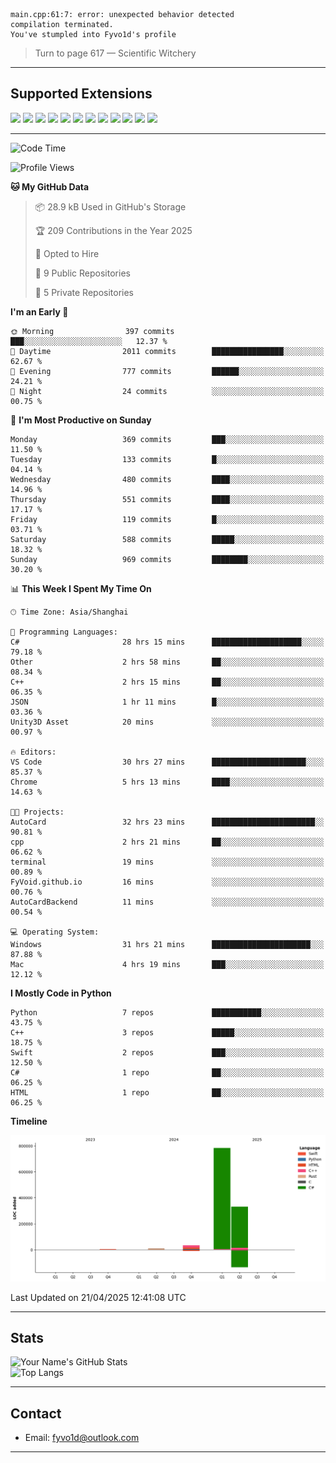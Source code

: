 ```
main.cpp:61:7: error: unexpected behavior detected
compilation terminated.
You've stumpled into Fyvo1d's profile
```

> Turn to page 617 — Scientific Witchery

---

## Supported Extensions

<p align="left">
  <img src="https://cdn.jsdelivr.net/gh/devicons/devicon/icons/cplusplus/cplusplus-original.svg" height="40" />
  <img src="https://cdn.jsdelivr.net/gh/devicons/devicon/icons/csharp/csharp-original.svg" height="40" />
  <img src="https://cdn.jsdelivr.net/gh/devicons/devicon/icons/python/python-original.svg" height="40" />
  <img src="https://cdn.jsdelivr.net/gh/devicons/devicon/icons/swift/swift-original.svg" height="40" />
  <img src="https://cdn.jsdelivr.net/gh/devicons/devicon/icons/git/git-original.svg" height="40" />
  <img src="https://cdn.jsdelivr.net/gh/devicons/devicon/icons/vscode/vscode-original.svg" height="40" />
  <img src="https://www.vulkan.org/user/themes/vulkan/images/logo/vulkan-logo.svg" height="40" />
  <img src="https://cdn.jsdelivr.net/gh/devicons/devicon/icons/opengl/opengl-original.svg" height="40" />
  <img src="https://cdn.jsdelivr.net/gh/devicons/devicon/icons/pytorch/pytorch-original.svg" height="40" />
  <img src="https://cdn.jsdelivr.net/gh/devicons/devicon/icons/unity/unity-original.svg" height="40" />
  <img src="https://cdn.jsdelivr.net/gh/devicons/devicon/icons/unrealengine/unrealengine-original.svg" height="40" />
  <img src="https://cdn.jsdelivr.net/gh/devicons/devicon/icons/cmake/cmake-original.svg" height="40" />
</p>


---

<!--START_SECTION:waka-->
![Code Time](http://img.shields.io/badge/Code%20Time-41%20hrs%2050%20mins-blue)

![Profile Views](http://img.shields.io/badge/Profile%20Views-83-blue)

**🐱 My GitHub Data** 

> 📦 28.9 kB Used in GitHub's Storage 
 > 
> 🏆 209 Contributions in the Year 2025
 > 
> 💼 Opted to Hire
 > 
> 📜 9 Public Repositories 
 > 
> 🔑 5 Private Repositories 
 > 
**I'm an Early 🐤** 

```text
🌞 Morning                397 commits         ███░░░░░░░░░░░░░░░░░░░░░░   12.37 % 
🌆 Daytime                2011 commits        ████████████████░░░░░░░░░   62.67 % 
🌃 Evening                777 commits         ██████░░░░░░░░░░░░░░░░░░░   24.21 % 
🌙 Night                  24 commits          ░░░░░░░░░░░░░░░░░░░░░░░░░   00.75 % 
```
📅 **I'm Most Productive on Sunday** 

```text
Monday                   369 commits         ███░░░░░░░░░░░░░░░░░░░░░░   11.50 % 
Tuesday                  133 commits         █░░░░░░░░░░░░░░░░░░░░░░░░   04.14 % 
Wednesday                480 commits         ████░░░░░░░░░░░░░░░░░░░░░   14.96 % 
Thursday                 551 commits         ████░░░░░░░░░░░░░░░░░░░░░   17.17 % 
Friday                   119 commits         █░░░░░░░░░░░░░░░░░░░░░░░░   03.71 % 
Saturday                 588 commits         █████░░░░░░░░░░░░░░░░░░░░   18.32 % 
Sunday                   969 commits         ████████░░░░░░░░░░░░░░░░░   30.20 % 
```


📊 **This Week I Spent My Time On** 

```text
🕑︎ Time Zone: Asia/Shanghai

💬 Programming Languages: 
C#                       28 hrs 15 mins      ████████████████████░░░░░   79.18 % 
Other                    2 hrs 58 mins       ██░░░░░░░░░░░░░░░░░░░░░░░   08.34 % 
C++                      2 hrs 15 mins       ██░░░░░░░░░░░░░░░░░░░░░░░   06.35 % 
JSON                     1 hr 11 mins        █░░░░░░░░░░░░░░░░░░░░░░░░   03.36 % 
Unity3D Asset            20 mins             ░░░░░░░░░░░░░░░░░░░░░░░░░   00.97 % 

🔥 Editors: 
VS Code                  30 hrs 27 mins      █████████████████████░░░░   85.37 % 
Chrome                   5 hrs 13 mins       ████░░░░░░░░░░░░░░░░░░░░░   14.63 % 

🐱‍💻 Projects: 
AutoCard                 32 hrs 23 mins      ███████████████████████░░   90.81 % 
cpp                      2 hrs 21 mins       ██░░░░░░░░░░░░░░░░░░░░░░░   06.62 % 
terminal                 19 mins             ░░░░░░░░░░░░░░░░░░░░░░░░░   00.89 % 
FyVoid.github.io         16 mins             ░░░░░░░░░░░░░░░░░░░░░░░░░   00.76 % 
AutoCardBackend          11 mins             ░░░░░░░░░░░░░░░░░░░░░░░░░   00.54 % 

💻 Operating System: 
Windows                  31 hrs 21 mins      ██████████████████████░░░   87.88 % 
Mac                      4 hrs 19 mins       ███░░░░░░░░░░░░░░░░░░░░░░   12.12 % 
```

**I Mostly Code in Python** 

```text
Python                   7 repos             ███████████░░░░░░░░░░░░░░   43.75 % 
C++                      3 repos             █████░░░░░░░░░░░░░░░░░░░░   18.75 % 
Swift                    2 repos             ███░░░░░░░░░░░░░░░░░░░░░░   12.50 % 
C#                       1 repo              ██░░░░░░░░░░░░░░░░░░░░░░░   06.25 % 
HTML                     1 repo              ██░░░░░░░░░░░░░░░░░░░░░░░   06.25 % 
```



**Timeline**

![Lines of Code chart](https://raw.githubusercontent.com/FyVoid/FyVoid/main/assets/bar_graph.png)


 Last Updated on 21/04/2025 12:41:08 UTC
<!--END_SECTION:waka-->

---

## Stats

![Your Name's GitHub Stats](https://github-readme-stats.vercel.app/api?username=fyvoid&show_icons=true&theme=tokyonight)  
![Top Langs](https://github-readme-stats.vercel.app/api/top-langs/?username=fyvoid&layout=compact&theme=tokyonight)

---

## Contact

- Email: [fyvo1d@outlook.com](fyvo1d@outlook.com)  

---
